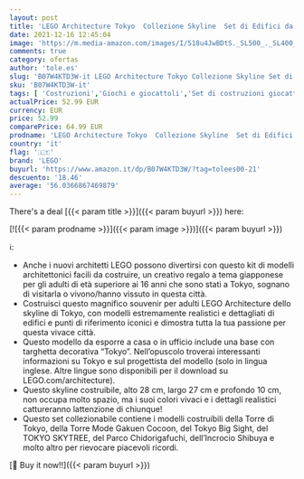 ```yaml
---
layout: post
title: 'LEGO Architecture Tokyo  Collezione Skyline  Set di Edifici da Collezione  21051'
date: 2021-12-16 12:45:04
image: 'https://m.media-amazon.com/images/I/518u4JwBDtS._SL500_._SL400_.jpg'
comments: true
category: ofertas
author: 'tole.es'
slug: 'B07W4KTD3W-it LEGO Architecture Tokyo Collezione Skyline Set di Edifici...'
sku: 'B07W4KTD3W-it'
tags: [ 'Costruzioni','Giochi e giocattoli','Set di costruzioni giocattolo','lego', ]
actualPrice: 52.99 EUR
currency: EUR
price: 52.99
comparePrice: 64.99 EUR
prodname: 'LEGO Architecture Tokyo  Collezione Skyline  Set di Edifici da Collezione  21051'
country: 'it'
flag: '🇮🇹'
brand: 'LEGO'
buyurl: 'https://www.amazon.it/dp/B07W4KTD3W/?tag=tolees00-21'
descuento: '18.46'
average: '56.0366867469879'
---
```


There's a deal [{{< param title >}}]({{< param buyurl >}})  here:

[![{{< param prodname >}}]({{< param image >}})]({{< param buyurl >}})

ℹ️:

- Anche i nuovi architetti LEGO possono divertirsi con questo kit di modelli architettonici facili da costruire, un creativo regalo a tema giapponese per gli adulti di età superiore ai 16 anni che sono stati a Tokyo, sognano di visitarla o vivono/hanno vissuto in questa città.
- Costruisci questo magnifico souvenir per adulti LEGO Architecture dello skyline di Tokyo, con modelli estremamente realistici e dettagliati di edifici e punti di riferimento iconici e dimostra tutta la tua passione per questa vivace città.
- Questo modello da esporre a casa o in ufficio include una base con targhetta decorativa “Tokyo”. Nell’opuscolo troverai interessanti informazioni su Tokyo e sul progettista del modello (solo in lingua inglese. Altre lingue sono disponibili per il download su LEGO.com/architecture).
- Questo skyline costruibile, alto 28 cm, largo 27 cm e profondo 10 cm, non occupa molto spazio, ma i suoi colori vivaci e i dettagli realistici cattureranno lattenzione di chiunque!
- Questo set collezionabile contiene i modelli costruibili della Torre di Tokyo, della Torre Mode Gakuen Cocoon, del Tokyo Big Sight, del TOKYO SKYTREE, del Parco Chidorigafuchi, dell’Incrocio Shibuya e molto altro per rievocare piacevoli ricordi.

[🛒 Buy it now!!]({{< param buyurl >}})
